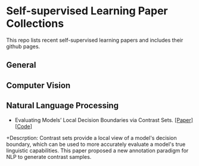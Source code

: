 # Self-supervised Learning Paper Collections
 This repo lists recent self-supervised learning papers and includes their github pages. 
 
## General 

## Computer Vision

## Natural Language Processing
- Evaluating Models’ Local Decision Boundaries via Contrast Sets. 
[[Paper]](https://arxiv.org/pdf/2004.02709.pdf) 
[[Code]](https://allennlp.org/contrast-sets)

+Descrption: Contrast sets provide a local view of a model's decision boundary, which can be used to more accurately evaluate a model's true linguistic capabilities. This paper proposed a new annotation paradigm for NLP to generate contrast samples. 

